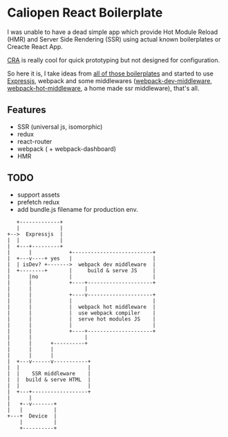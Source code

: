 # Caliopen React Boilerplate

I was unable to have a dead simple app which provide Hot Module Reload (HMR) and Server Side
Rendering (SSR) using actual known boilerplates or Creacte React App.

[CRA](https://github.com/facebookincubator/create-react-app) is really cool for quick prototyping
but not designed for configuration.

So here it is, I take ideas from [all of those boilerplates](http://andrewhfarmer.com/starter-project/)
and started to use [Expressjs](http://expressjs.com/), webpack and some middlewares
([webpack-dev-middleware](https://github.com/webpack/webpack-dev-middleware),
[webpack-hot-middleware](https://github.com/glenjamin/webpack-hot-middleware), a home made ssr
middleware), that's all.

## Features

* SSR (universal js, isomorphic)
* redux
* react-router
* webpack ( + webpack-dashboard)
* HMR

## TODO

* support assets
* prefetch redux
* add bundle.js filename for production env.


```
   +-------------+
   |             |
+-->  Expressjs  |
|  |             |
|  +---+---------+
|      |            +--------------------------+
|  +---v----+ yes   |                          |
|  | isDev? +------->  webpack dev middleware  |
|  +--------+       |     build & serve JS     |
|      |no          |                          |
|      |            +----+---------------------+
|      |                 |
|      |            +----v---------------------+
|      |            |                          |
|      |            |  webpack hot middleware  |
|      |            |  use webpack compiler    |
|      |            |  serve hot modules JS    |
|      |            |                          |
|      |            +----+---------------------+
|      |                 |
|      |      +----------+
|      |      |
|      |      |
|  +---v------v-----------+
|  |                      |
|  |    SSR middleware    |
|  |  build & serve HTML  |
|  |                      |
|  +---+------------------+
|      |
|   +--v-------+
|   |          |
+---+  Device  |
    |          |
    +----------+
```
